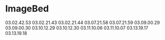 # ImageBed
03.02.42.53
03.02.21.43
03.02.21.44
03.07.21.58
03.07.21.59
03.09.00.29
03.09.00.30
03.10.12.29
03.10.12.30
03.11.10.06
03.11.10.07
03.13.19.17
03.13.19.18
